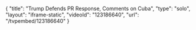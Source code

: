 {
    "title": "Trump Defends PR Response, Comments on Cuba",
    "type": "solo",
    "layout": "iframe-static",
    "videoId": "123186640",
    "url": "\/tvpembed\/123186640"
}